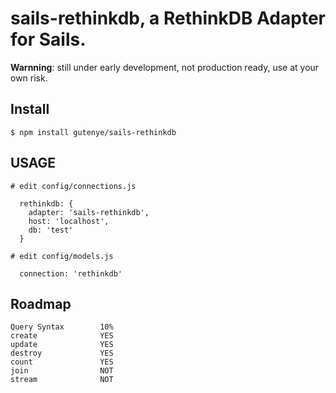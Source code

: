 sails-rethinkdb, a RethinkDB Adapter for Sails.
====================================

**Warnning**: still under early development, not production ready, use at your own risk.

Install
-------

```
$ npm install gutenye/sails-rethinkdb
```

USAGE
-----

```
# edit config/connections.js

  rethinkdb: {
    adapter: 'sails-rethinkdb',
    host: 'localhost',
    db: 'test'
  }

# edit config/models.js

  connection: 'rethinkdb'
```

Roadmap
------

```
Query Syntax        10%
create              YES
update              YES
destroy             YES
count               YES
join                NOT
stream              NOT
```
